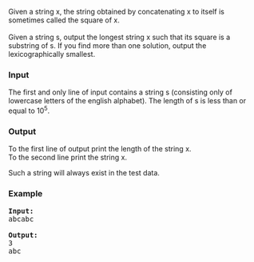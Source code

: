 <p>Given a string x, the string obtained by concatenating x to itself is sometimes called the square of x. <br><br>Given a string s, output the longest string x such that its square is a substring of s. If you find more than one solution, output the lexicographically smallest.</p>
<h3>Input</h3>
<p>The first and only line of input contains a string s (consisting only of lowercase letters of the english alphabet). The length of s is less than or equal to 10<sup>5</sup>.</p>
<h3>Output</h3>
<p>To the first line of output print the length of the string x.<br> To the second line print the string x.</p>
<p>Such a string will always exist in the test data.</p>
<h3>Example</h3>
<pre><strong>Input:</strong>
abcabc<br><strong><br>Output:</strong>
3<br>abc</pre>